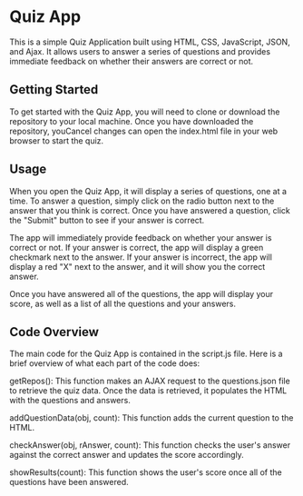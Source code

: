 # Quiz App
This is a simple Quiz Application built using HTML, CSS, JavaScript, JSON, and Ajax. It allows users to answer a series of questions and provides immediate feedback on whether their answers are correct or not.

## Getting Started
To get started with the Quiz App, you will need to clone or download the repository to your local machine. Once you have downloaded the repository, youCancel changes can open the index.html file in your web browser to start the quiz.

## Usage
When you open the Quiz App, it will display a series of questions, one at a time. To answer a question, simply click on the radio button next to the answer that you think is correct. Once you have answered a question, click the "Submit" button to see if your answer is correct.

The app will immediately provide feedback on whether your answer is correct or not. If your answer is correct, the app will display a green checkmark next to the answer. If your answer is incorrect, the app will display a red "X" next to the answer, and it will show you the correct answer.

Once you have answered all of the questions, the app will display your score, as well as a list of all the questions and your answers.

## Code Overview
The main code for the Quiz App is contained in the script.js file. Here is a brief overview of what each part of the code does:

getRepos(): This function makes an AJAX request to the questions.json file to retrieve the quiz data. Once the data is retrieved, it populates the HTML with the questions and answers.

addQuestionData(obj, count): This function adds the current question to the HTML.

checkAnswer(obj, rAnswer, count): This function checks the user's answer against the correct answer and updates the score accordingly.

showResults(count): This function shows the user's score once all of the questions have been answered.


